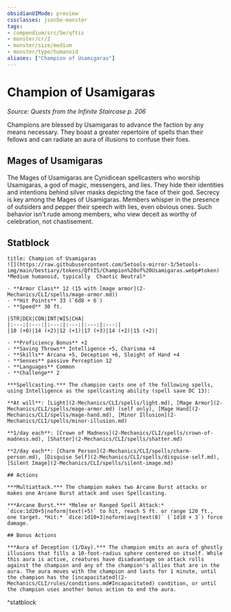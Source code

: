 ```yaml
---
obsidianUIMode: preview
cssclasses: json5e-monster
tags:
- compendium/src/5e/qftis
- monster/cr/2
- monster/size/medium
- monster/type/humanoid
aliases: ["Champion of Usamigaras"]
---
```

# Champion of Usamigaras
*Source: Quests from the Infinite Staircase p. 206*  

Champions are blessed by Usamigaras to advance the faction by any means necessary. They boast a greater repertoire of spells than their fellows and can radiate an aura of illusions to confuse their foes.

## Mages of Usamigaras

The Mages of Usamigaras are Cynidicean spellcasters who worship Usamigaras, a god of magic, messengers, and lies. They hide their identities and intentions behind silver masks depicting the face of their god. Secrecy is key among the Mages of Usamigaras. Members whisper in the presence of outsiders and pepper their speech with lies, even obvious ones. Such behavior isn't rude among members, who view deceit as worthy of celebration, not chastisement.

## Statblock

```ad-statblock
title: Champion of Usamigaras
![](https://raw.githubusercontent.com/5etools-mirror-3/5etools-img/main/bestiary/tokens/QftIS/Champion%20of%20Usamigaras.webp#token)
*Medium humanoid, typically  Chaotic Neutral*

- **Armor Class** 12 (15 with [mage armor](2-Mechanics/CLI/spells/mage-armor.md))
- **Hit Points** 33 (`6d8 + 6`)
- **Speed** 30 ft.

|STR|DEX|CON|INT|WIS|CHA|
|:---:|:---:|:---:|:---:|:---:|:---:|
|10 (+0)|14 (+2)|12 (+1)|17 (+3)|14 (+2)|15 (+2)|

- **Proficiency Bonus** +2
- **Saving Throws** Intelligence +5, Charisma +4
- **Skills** Arcana +5, Deception +6, Sleight of Hand +4
- **Senses** passive Perception 12
- **Languages** Common
- **Challenge** 2

***Spellcasting.*** The champion casts one of the following spells, using Intelligence as the spellcasting ability (spell save DC 13):

**At will**: [Light](2-Mechanics/CLI/spells/light.md), [Mage Armor](2-Mechanics/CLI/spells/mage-armor.md) (self only), [Mage Hand](2-Mechanics/CLI/spells/mage-hand.md), [Minor Illusion](2-Mechanics/CLI/spells/minor-illusion.md)

**1/day each**: [Crown of Madness](2-Mechanics/CLI/spells/crown-of-madness.md), [Shatter](2-Mechanics/CLI/spells/shatter.md)

**2/day each**: [Charm Person](2-Mechanics/CLI/spells/charm-person.md), [Disguise Self](2-Mechanics/CLI/spells/disguise-self.md), [Silent Image](2-Mechanics/CLI/spells/silent-image.md)

## Actions

***Multiattack.*** The champion makes two Arcane Burst attacks or makes one Arcane Burst attack and uses Spellcasting.

***Arcane Burst.*** *Melee or Ranged Spell Attack:* `dice:1d20+5|noform|text(+5)` to hit, reach 5 ft. or range 120 ft., one target. *Hit:* `dice:1d10+3|noform|avg|text(8)` (`1d10 + 3`) force damage.

## Bonus Actions

***Aura of Deception (1/Day).*** The champion emits an aura of ghostly illusions that fills a 10-foot-radius sphere centered on itself. While this aura is active, creatures have disadvantage on attack rolls against the champion and any of the champion's allies that are in the aura. The aura moves with the champion and lasts for 1 minute, until the champion has the [incapacitated](2-Mechanics/CLI/rules/conditions.md#Incapacitated) condition, or until the champion uses another bonus action to end the aura.
```
^statblock